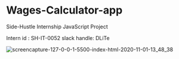 # Wages-Calculator-app
Side-Hustle Internship JavaScript Project

Intern id : SH-IT-0052
slack handle: DLiTe

![screencapture-127-0-0-1-5500-index-html-2020-11-01-13_48_38](https://user-images.githubusercontent.com/48428897/97803550-702bac00-1c4a-11eb-940b-1df17e855bc0.png)

